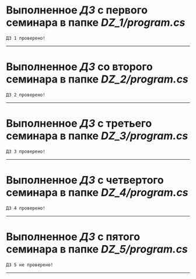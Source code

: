 # Выполненное *ДЗ* c первого семинара в **папке** ***DZ_1/program.cs***
```
ДЗ 1 проверено!
```
___
# Выполненное *ДЗ* со второго семинара в **папке** ***DZ_2/program.cs***
```
ДЗ 2 проверено!
```
____
# Выполненное *ДЗ* с третьего семинара в **папке** ***DZ_3/program.cs***
```
ДЗ 3 проверено!
```
____
# Выполненное *ДЗ* с четвертого семинара в **папке** ***DZ_4/program.cs***
```
ДЗ 4 проверено!
```
____
# Выполненное *ДЗ* с пятого семинара в **папке** ***DZ_5/program.cs***
```
ДЗ 5 не проверено!
```
____